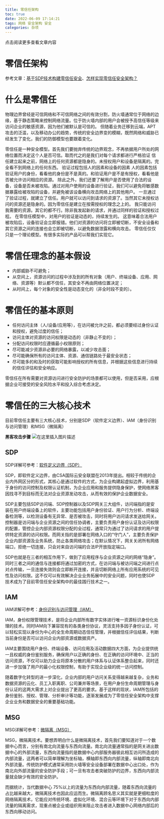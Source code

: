 ```yaml
---
title: 零信任架构
toc: true
date: 2022-06-09 17:14:21
tags: 网络 安全架构 安全
categories: 杂项
---
```


​​点击阅读更多查看文章内容<!--more-->

# 零信任架构
参考文章：[基于SDP技术构建零信任安全](https://www.likecs.com/show-203755626.html)、[怎样实现零信任安全架构？](https://zhuanlan.zhihu.com/p/406090220)
# 什么是零信任
物理边界曾经是可信网络和不可信网络之间的有效分割，防火墙通常位于网络的边缘，基于静态策略来控制网络流量。位于防火墙内部的用户会被授予高信任等级来访问企业的敏感资源，因为他们被默认是可信的。
但随着业务迁移到云端，APT攻击的泛滥，以及移动办公的趋势，传统的安全边界变的模糊，既然网络和威胁已经发生了变化，我们的防御模型也要跟着变化。

零信任是一种安全模型。首先我们要抛弃传统的边界观念，不再依据用户所处的网络位置而决定这个人是否可信。取而代之的是我们对每个请求都进行严格验证
信任建立起来之前，网络上的任何资源都是隐身的。未授权用户和设备是隔离的。完全看不到网络上的任何东西。
验证过程包括人的因素和设备的因素
人的因素包括验证用户的身份，看看他的身份是不是真的。和验证用户是不是有授权，看看他是否被允许访问相应的资源。
除此之外，我们还要了解用户是否使用了合法的设备，设备是否未被攻陷。通过对用户使用的设备进行验证，我们可以避免将敏感数据暴露给被攻陷的设备，并避免被该设备横向攻击网络上的其他用户。
一旦通过了验证过程，就建立了信任。用户就可以访问到请求的资源了。当然其它未授权访问的资源还是隐身的。因为零信任是建立在按需授权的理念之上的。
我只能访问我需要的资源。其它的都不行。除非我发起新的请求，并通过同样的验证和授权过程。
在零信任模型中，对用户的验证是动态的，持续发生的。
这意味着合法用户被攻陷后，设备验证会立即报错。他们对资源的访问将立即被切断，不安全设备和其它资源之间的连接也会立即被切断，以避免数据泄露和横向攻击。
零信任仅仅只是一个理论模型。有很多实际的产品可以帮我们实现它。

# 零信任理念的基本假设
- 内部威胁不可避免；
- 从空间上，资源访问的过程中涉及到的所有对象（用户、终端设备、应用、网络、资源等）默认都不信任，其安全不再由网络位置决定；
- 从时间上，每个对象的安全性是动态变化的（非全时段不变的）。
# 零信任的基本原则
- 任何访问主体（人/设备/应用等），在访问被允许之前，都必须要经过身份认证和授权，避免过度的信任；
- 访问主体对资源的访问权限是动态的（非静止不变的）；
-  分配访问权限时应遵循最小权限原则；
- 尽可能减少资源非必要的网络暴露，以减少攻击面；
- 尽可能确保所有的访问主体、资源、通信链路处于最安全状态；
- 尽可能多的和及时的获取可能影响授权的所有信息，并根据这些信息进行持续的信任评估和安全响应。

零信任在所有需要对资源访问进行安全防护的场景都可以使用，但是否采用，应根据企业可接受的安全风险水平和投入综合考虑决定。
# 零信任的三大核心技术
目前零信任主要有三大核心技术，分别是SDP（软件定义边界）、IAM（身份识别与访问管理）和MSG（微隔离）

**黑客攻击步骤**
![在这里插入图片描述](https://cdn.jsdelivr.net/gh/shnpd/blog-pic@main/csdn/196ec5e9ed98b1e1895f0ae928100703_1740930557024.png%20=400x)

## SDP
SDP详解可参考：[软件定义边界（SDP）](https://blog.csdn.net/shn111/article/details/125204649)

SDP，即软件定义边界，由CSA国际云安全联盟在2013年提出。相较于传统的企业内外网区分的形式，其核心是通过软件的方式，为企业构建起虚拟边界，利用基于身份的访问控制及权限认证机制，为企业应用和服务提供隐身保护，使网络黑客因找寻不到目标而无法对企业资源发动攻击，从而有效的保护企业数据安全。

SDP主要包括SDP访问端、SDP控制器以及SDP网关三大组件，访问端指的是安装在用户终端设备上的软件，主要功能包括用户身份验证、用户行为分析、终端设备检测等，以检测设备有无异常、是否被攻击，同时将用户访问请求发送给网关。控制器是访问端与企业资源之间的信任协调者，主要负责用户身份认证及访问权限的配置，管控企业内部资源权限分配的全过程，通常只为通过了访问请求的用户提供特定资源的访问权限。而网关指的是部署在网络入口的“守门人”，主要负责保护企业内部资源及业务系统，防止各类网络攻击；在默认情况下，网关关闭所有网络端口，拒绝一切连接，只会对来自访问端的合法IP开放指定端口。

SDP也就是在三者的相互作用下，做到了应用程序与企业资源之间的网络“隐身”。同时三者之间的通信与连接都将通过加密的方式，在访问端与被访问端之间进行点对点传输，一旦连接失效则会立即断开连接，并且切断网络上所有应用系统的可见性及访问权限。这不仅可以有效解决企业业务拓展中的安全问题，同时也使SDP技术成为了目前零信任安全架构中的最佳践行技术之一。

## IAM
IAM详解可参考：[身份识别与访问管理（IAM）](https://blog.csdn.net/shn111/article/details/125223516)

IAM，身份权限管理技术，是将企业内部所有数字实体进行唯一资源标识身份化处理的技术。同时IAM向下兼容现有的各类身份协议，灵活支持多因子身份认证，可以轻松实现以身份为中心的全生命周期动态信任管理，并根据信任评估结果，判断当前身份是否可以访问企业内部资源或数据资产。

IAM主要围绕用户身份、终端设备、访问应用及活动数据四大方面，为企业提供统一且权威的身份鉴别服务，确保用户以正确的身份、在正确的访问环境中、正当的访问资源，不仅可以助力企业将原本分散的用户体系与认证体系整合起来，同时还进一步加强了用户的最小化权限控制，有助于实现企业级的统一访问控制。

随着数字化转型的进一步深化，企业内部的用户访问关系变得越来越复杂，业务和数据资源的云化、员工入职离职、公司兼并等场景，在用户身份生命周期管理与身份认证的这两大需求上对企业提出了更高的要求。基于这样的现状，IAM所包括的身份鉴别、授权、管理、分析审计等功能，逐渐发展成为了零信任安全架构中支撑企业业务和数据安全的重要基础功能。

## MSG
MSG详解可参考：[微隔离（MSG）](https://blog.csdn.net/shn111/article/details/125231355)

MSG，微隔离技术。要想弄明白什么是微隔离技术，首先我们要知道对于一个数据中心而言，分别有南北向流量与东西向流量。南北向流量通常指的是网关进出数据中心的外部流量，东西向流量指的是数据中心内部服务器彼此相互访问所造成的内部流量，这两者可以简单理解为坐标轴，横轴即东西向内部流量，纵轴即南北向外部流量。传统防护模式通常采用防火墙等安全设备部署在数据中心出口处，作为南北向外部流量的安全防护手段；可一旦有攻击者突破防护的边界，东西向内部流量就会缺少有效的安全防护。

而据统计，当代数据中心 75%以上的流量为东西向内部流量，随着东西向流量的占比越来越大，微隔离技术也因此应运而生。微隔离顾名思义其实就是更细粒度的网络隔离技术，它能应对传统环境、虚拟化环境、混合云等环境下对于东西向内部流量的隔离需求，现重点被企业或组织用来阻止攻击者进入数据中心网络内部后的东西向移动访问。
